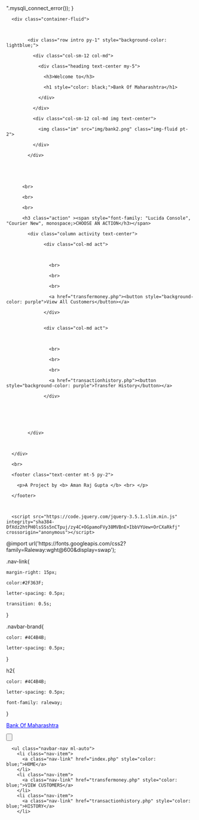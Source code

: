 <?php



	$servername = "localhost";

        $username = "root";

        $password = "";

        $database = "amanbank";



// Create connection

        $conn = mysqli_connect($servername, $username, $password, $database);



	if(!$conn){

		die("Unable to connect to the database due to the following error --> ".mysqli_connect_error());


	}
<!doctype html>

<html lang="en">

  <head>



    <meta charset="utf-8">

    <meta name="viewport" content="width=device-width, initial-scale=1, shrink-to-fit=no">

    <link rel="preconnect" href="https://fonts.gstatic.com">

    <link href="https://fonts.googleapis.com/css2?family=Roboto+Slab:wght@800&display=swap" rel="stylesheet">





    <link rel="stylesheet" href="https://stackpath.bootstrapcdn.com/bootstrap/4.5.2/css/bootstrap.min.css" integrity="sha384-JcKb8q3iqJ61gNV9KGb8thSsNjpSL0n8PARn9HuZOnIxN0hoP+VmmDGMN5t9UJ0Z" crossorigin="anonymous">

    <link rel="stylesheet" type="text/css" href="css/style.css">

    <link rel="stylesheet" type="text/css" href="css/navbar.css">



    <title>Basic Banking System</title>

  </head>



  <body>

  <?php

  include 'navbar.php';

  ?>



      <div class="container-fluid">



            <div class="row intro py-1" style="background-color: lightblue;">

              <div class="col-sm-12 col-md">

                <div class="heading text-center my-5">

                  <h3>Welcome to</h3>

                  <h1 style="color: black;">Bank Of Maharashtra</h1>

                </div>

              </div>

              <div class="col-sm-12 col-md img text-center">

                <img class="im" src="img/bank2.png" class="img-fluid pt-2">

              </div>

            </div>





          <br>

          <br>

          <br>

          <h3 class="action" ><span style="font-family: "Lucida Console", "Courier New", monospace;>CHOOSE AN ACTION</h3></span>

            <div class="column activity text-center">

                  <div class="col-md act">



                    <br>

                    <br>

                    <br>

                    <a href="transfermoney.php"><button style="background-color: purple">View All Customers</button></a>

                  </div>


                  <div class="col-md act">



                    <br>

                    <br>

                    <br>

                    <a href="transactionhistory.php"><button style="background-color: purple">Transfer History</button></a>

                  </div>






            </div>



      </div>

      <br>

      <footer class="text-center mt-5 py-2">

        <p>A Project by <b> Aman Raj Gupta </b> <br> </p>

      </footer>



      <script src="https://code.jquery.com/jquery-3.5.1.slim.min.js" integrity="sha384-DfXdz2htPH0lsSSs5nCTpuj/zy4C+OGpamoFVy38MVBnE+IbbVYUew+OrCXaRkfj" crossorigin="anonymous"></script>

<script src="https://cdn.jsdelivr.net/npm/bootstrap@4.5.3/dist/js/bootstrap.bundle.min.js" integrity="sha384-ho+j7jyWK8fNQe+A12Hb8AhRq26LrZ/JpcUGGOn+Y7RsweNrtN/tE3MoK7ZeZDyx" crossorigin="anonymous"></script>

  </body>
@import url('https://fonts.googleapis.com/css2?family=Raleway:wght@600&display=swap');

.nav-link{

	margin-right: 15px;

	color:#2F363F;

	letter-spacing: 0.5px;

	transition: 0.5s;

}

.navbar-brand{

	color: #4C4B4B;

	letter-spacing: 0.5px;

}

h2{

	color: #4C4B4B;

	letter-spacing: 0.5px;

	font-family: raleway;

}
<!-- navbar --> 

<nav class="navbar navbar-expand-md navbar-light bg-light" >

<a class="navbar-brand" href="index.php" style="color: blue;">Bank Of Maharashtra</a>

<button class="navbar-toggler" type="button" data-toggle="collapse" data-target="#collapsibleNavbar">

  <span class="navbar-toggler-icon"></span>
</button>

<div class="collapse navbar-collapse" id="collapsibleNavbar">

      <ul class="navbar-nav ml-auto">
        <li class="nav-item">
          <a class="nav-link" href="index.php" style="color: blue;">HOME</a>
        </li>
        <li class="nav-item">
          <a class="nav-link" href="transfermoney.php" style="color: blue;">VIEW CUSTOMERS</a>
        </li>
        <li class="nav-item">
          <a class="nav-link" href="transactionhistory.php" style="color: blue;">HISTORY</a>
        </li>
</div>
</nav
